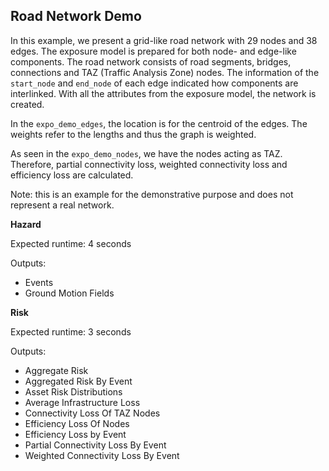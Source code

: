 Road Network Demo
-----------------

In this example, we present a grid-like road network with 29 nodes and 38
edges. The exposure model is prepared for both node- and edge-like components.
The road network consists of road segments, bridges, connections and TAZ
(Traffic Analysis Zone) nodes. The information of the `start_node` and
`end_node` of each edge indicated how components are interlinked. With all the
attributes from the exposure model, the network is created.

In the `expo_demo_edges`, the location is for the centroid of the edges. The
weights refer to the lengths and thus the graph is weighted.

As seen in the `expo_demo_nodes`, we have the nodes acting as TAZ. Therefore,
partial connectivity loss, weighted connectivity loss and efficiency loss are
calculated.

Note: this is an example for the demonstrative purpose and does not represent a
real network.

**Hazard**

Expected runtime: 4 seconds

Outputs:

- Events
- Ground Motion Fields

**Risk**

Expected runtime: 3 seconds

Outputs:

- Aggregate Risk
- Aggregated Risk By Event
- Asset Risk Distributions
- Average Infrastructure Loss
- Connectivity Loss Of TAZ Nodes
- Efficiency Loss Of Nodes
- Efficiency Loss by Event
- Partial Connectivity Loss By Event
- Weighted Connectivity Loss By Event
